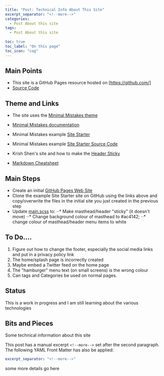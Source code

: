 ```yaml
---
title: "Post: Technical Info About This Site"
excerpt_separator: "<!--more-->"
categories:
  - Post About this site
tags:
  - Post About this site
  
toc: true
toc_label: "On this page"
toc_icon: "cog"  
---
```


## Main Points
* This site is a GitHub Pages resource hosted on [https://github.com/]
* [Source Code](https://github.com/fitzgera/fitzgera.github.io)

## Theme and Links
* The site uses the [Minimal Mistakes theme](https://github.com/mmistakes/minimal-mistakes)
* [Minimal Mistakes documentation](https://mmistakes.github.io/minimal-mistakes/docs/quick-start-guide/)


* Minimal Mistakes example [Site Starter](https://mmistakes.github.io/mm-github-pages-starter/)
* Minimal Mistakes example [Site Starter Source Code](https://github.com/mmistakes/mm-github-pages-starter)

* Krish Shen's site and how to make the [Header Sticky](https://krisshen.me/project_website/how-to-make-header-sticky/)

* [Markdown Cheatsheet](https://github.com/adam-p/markdown-here/wiki/Markdown-Cheatsheet)


## Main Steps
* Create an initial [GitHub Pages Web Site](https://help.github.com/en/github/working-with-github-pages/creating-a-github-pages-site)
* Clone the example Site Starter site on GitHub using the links above and copy/overwrite the files in the  initial site you just created in the previous step
* Update [main.scss](https://github.com/fitzgera/fitzgera.github.io/blob/master/assets/css/main.scss) to:
⋅⋅* Make masthead/header "sticky" (it doesn't move)
⋅⋅* Change  background colour of masthead to  #ac4142;
⋅⋅* change colour of masthead/header menu  items to white


## To Do....
1. Figure out how to change the footer, especially the social media links and put in a privacy policy link
2. The home/splash page is incorrectly created
3. Maybe embed a Twitter feed on the home page
4. The "hamburger" menu text (on small screens) is the wrong colour
5. Can tags and Categories be used on normal pages.

## Status 
This is a work in progress and I am still learning about the various technologies 

## Bits and Pieces

Some technical information about this site
<!--more-->

This post has a manual excerpt `<!--more-->` set after the second paragraph. The following YAML Front Matter has also be applied:

```yaml
excerpt_separator: "<!--more-->"
```

some more details go here
